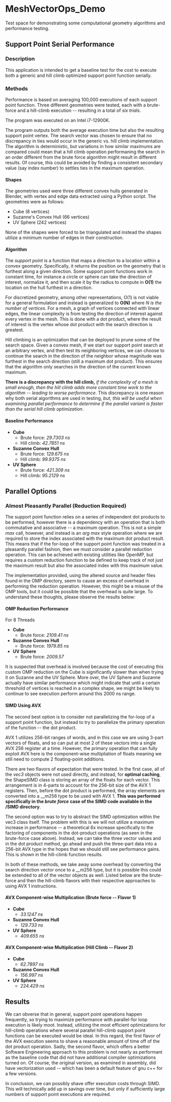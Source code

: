# MeshVectorOps_Demo
Test space for demonstrating some computational geometry algorithms and performance testing.

## Support Point Serial Performance
### Description
This application is intended to get a baseline test for the cost to execute both a generic and hill climb optimized support point function serially.

### Methods
Performance is based on averaging 100,000 executions of each support point function. Three different geometries were tested, each with a brute-force and a hill-climb execution -- resulting in a total of *six trials*.

The program was executed on an Intel i7-12900K.

The program outputs both the average execution time but also the resulting support point vertex. The search vector was chosen to ensure that no discrepancy in ties would occur in the generic vs. hill climb implementation. The algorithm is deterministic, but variations in how similar maximums are compared could mean that a hill climb operation performaning the search in an order different from the brute force algorithm might result in different results. Of course, this could be avoided by finding a consistent secondary value (say index number) to settles ties in the maximum operation.

#### Shapes
The geometries used were three different convex hulls generated in Blender, with vertex and edge data extracted using a Python script. The geometries were as follows:

- Cube (8 vertices)
- Suzanne's Convex Hull (66 vertices)
- UV Sphere (242 vertices)

None of the shapes were forced to be triangulated and instead the shapes utilize a minimum number of edges in their construction.

#### Algorithm
The *support point* is a function that maps a direction to a location within a convex geometry. Specifically, it returns the position on the geometry that is furthest along a given direction. Some support point functions work in constant time, for instance a circle or sphere can take the direction of interest, normalize it, and then scale it by the radius to compute in **O(1)** the location on the hull furthest in a direction.

For discretized geometry, among other representations, O(1) is not viable for a general formulation and instead is generalized to **O(N)** where *N is the number of vertices*. For a mesh, a graph of vertices connected with linear edges, the linear complexity is from testing the direction of interest against every vertex in the mesh. This is done with a dot product, where the result of interest is the vertex whose dot product with the search direction is greatest.

Hill climbing is an optimization that can be deployed to prune some of the search space. Given a convex mesh, if we start our support point search at an arbitrary vertex, and then test its neighboring vertices, we can choose to continue the search in the direction of the neighbor whose magnitude was furthest in the search direction (still a maximum dot product). This ensures that the algorithm only searches in the direction of the current known maximum.

**There is a discrepancy with the hill climb,** *if the complexity of a mesh is small enough, then the hill climb adds more constant time work to the algorithm -- leading to worse performance*. This discrepancy is one reason why both serial algorithms are used in testing, *but, this will be useful when examining parallel performance to determine if the parallel variant is faster than the serial hill climb optimization*.

#### Baseline Performance

- **Cube**
  - Brute force: *29.7303 ns*
  - Hill climb: *42.7851 ns*
- **Suzanne Convex Hull**
  - Brute force: *129.675 ns*
  - Hill climb: *99.9375 ns*
- **UV Sphere**
  - Brute force: *421.309 ns*
  - Hill climb: *95.2129 ns*
 

## Parallel Options

### Almost Pleasantly Parallel (Reduction Required)
The support point function relies on a series of independent dot products to be performed, however there is a dependency with an operation that is both commutative and associative -- a maximum operation. This is not a simple *max* call, however, and instead is an *arg max* style operation where we are required to store the index associated with the maximum dot product result. This means that if the for-loop of the support point function was treated in a pleasantly parallel fashion, then we must consider a parallel reduction operation. This can be achieved with existing utilities like OpenMP, but requires a custom reduction function to be defined to keep track of not just the maximum result but also the associated index with this maximum value.

The implementation provided, using the altered source and header files found in the OMP directory, seem to cause an excess of overhead in performing the reduction operation. However, this might be a misuse of the OMP tools, but it could be possible that the overhead is quite large. To understand these thoughts, please observe the results below:

#### OMP Reduction Performance
For 8 Threads
- **Cube**
  - Brute force: *2109.41 ns*
- **Suzanne Convex Hull**
  - Brute force: *1979.85 ns*
- **UV Sphere**
  - Brute force: *2009.57*

It is suspected that overhead is involved because the cost of executing this custom OMP reduction on the Cube is significantly slower than when trying it on Suzanne and the UV Sphere. More over, the UV Sphere and Suzanne actually have similar performance which might indicate that until a certain threshold of vertices is reached in a complex shape, we might be likely to continue to see execution perform around this 2000 ns range.

#### SIMD Using AVX
The second best option is to consider not parallelizing the for-loop of a support point function, but instead to try to parallelize the primary operation of the function -- the dot product.

AVX 1 utilizes 256-bit ranges of words, and in this case we are using 3-part vectors of floats, and so can put at most 2 of these vectors into a single AVX 256 register at a time. However, the primary operation that can fully exploit AVX here is the component-wise multipliation of floats meaning we still need to compute 2 floating-point additions.

There are two flavors of expectation that were tested. In the first case, all of the *vec3* objects were not used directly, and instead, for **optimal caching**, the ShapeSIMD class is storing an array of the floats for each vector. This arrangement is in 4-parts to account for the 256-bit size of the AVX 1 registers. Then, before the dot product is performed, the array elements are converted into a __m256 type to be used with AVX 1. **This was performed specifically in the *brute force* case of the SIMD code available in the /SIMD directory**.

The second option was to try to abstract the SIMD optimization within the vec3 class itself. The problem with this is we will not utilize a maximum increase in performance -- a theoretical 6x increase specifically to the factoring of components in the dot-product operations (as seen in the brute-force case above). Instead, we can take the three vector values and in the dot product method, go ahead and push the three-part data into a 256-bit AVX type in the hopes that we should still see performance gains. This is shown in the hill-climb function results.

In both of these methods, we take away some overhead by converting the search direction vector once to a __m256 type, but it is possible this could be extended to all of the vector objects as well. Listed below are the brute-force and then the hill-climb flavors with their respective approaches to using AVX 1 instructions.

#### AVX Component-wise Multiplication (Brute force -- Flavor 1)
- **Cube**
  - *33.1247 ns*
- **Suzanne Convex Hull**
  - *129.733 ns*
- **UV Sphere**
  - *409.655 ns*
 
#### AVX Component-wise Multiplication (Hill Climb -- Flavor 2)
- **Cube**
  - *62.7897 ns*
- **Suzanne Convex Hull**
  - *156.997 ns*
- **UV Sphere**
  - *224.429 ns*


## Results
We can obverse that in general, support point operations happen frequently, so trying to maximize performance with parallel-for loop execution is likely moot. Instead, utilizing the most efficient optimizations for hill-climb operations where several parallel hill-climb support point functions can be executed would be ideal. In this regard, the first flavor of the AVX execution seems to shave a reasonable amount of time off of the dot product operation. Sadly, the second flavor, which offers a better Software Engineering approach to this problem is not nearly as performant as the baseline code that did not have additional compiler optimizations turned on. Of course, the original version, as examined in assembly, did have vectorization used -- which has been a default feature of gnu c++ for a few versions.

In conclusion, we can possibly shave offer execution costs through SIMD. This will technically add up in savings over time, but only if sufficiently large numbers of support point executions are required.
